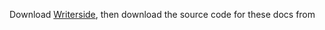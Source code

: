 Download [Writerside](https://lp.jetbrains.com/writerside/), then download the source code for these docs from 
